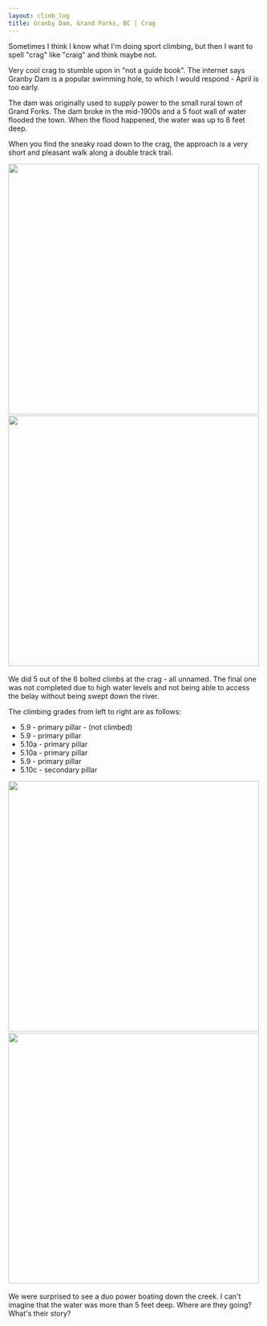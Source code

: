 ```yaml
---
layout: climb_log
title: Granby Dam, Grand Forks, BC | Crag
---
```


Sometimes I think I know what I'm doing sport climbing, but then I want to spell "crag" like "craig" and think maybe not.

Very cool crag to stumble upon in "not a guide book". The internet says Granby Dam is a popular swimming hole, to which I would respond - April is too early.

The dam was originally used to supply power to the small rural town of Grand Forks. The dam broke in the mid-1900s and a 5 foot wall of water flooded the town. When the flood happened, the water was up to 8 feet deep.

When you find the sneaky road down to the crag, the approach is a very short and pleasant walk along a double track trail.

<p align="center">
  <img src="{{ site.baseurl }}/climb_log/images/Apr23/GranbyDam/crag.jpg" width="500">&nbsp;
  <img src="{{ site.baseurl }}/climb_log/images/Apr23/GranbyDam/base.jpg" width="500">&nbsp;
</p>

We did 5 out of the 6 bolted climbs at the crag - all unnamed. The final one was not completed due to high water levels and not being able to access the belay without being swept down the river.

The climbing grades from left to right are as follows:
- 5.9 - primary pillar - (not climbed)
- 5.9 - primary pillar
- 5.10a - primary pillar
- 5.10a - primary pillar
- 5.9 - primary pillar
- 5.10c - secondary pillar

<p align="center">
  <img src="{{ site.baseurl }}/climb_log/images/Apr23/GranbyDam/leanback.jpg" width="500">&nbsp;
  <img src="{{ site.baseurl }}/climb_log/images/Apr23/GranbyDam/boat.jpg" width="500">&nbsp;
</p>

We were surprised to see a duo power boating down the creek. I can't imagine that the water was more than 5 feet deep. Where are they going? What's their story?


